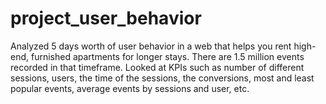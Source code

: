 # project_user_behavior
Analyzed 5 days worth of user behavior in a web that helps you rent high-end, furnished apartments for longer stays. There are 1.5 million events recorded in that timeframe. 
Looked at KPIs such as number of different sessions, users, the time of the sessions, the conversions, most and least popular events, average events by sessions and user, etc.
